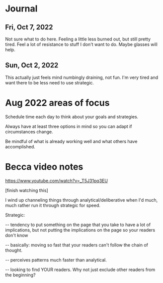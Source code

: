 # Journal

## Fri, Oct 7, 2022
Not sure what to do here. Feeling a little less burned out, but still pretty tired. Feel a lot of resistance to stuff I don't want to do. Maybe glasses will help. 

## Sun, Oct 2, 2022
This actually just feels mind numbingly draining, not fun. I'm very tired and want there to be less need to use strategic. 





# Aug 2022 areas of focus

Schedule time each day to think about your goals and strategies.

Always have at least three options in mind so you can adapt if circumstances change.

Be mindful of what is already working well and what others have accomplished.

# Becca video notes

https://www.youtube.com/watch?v=_T5J31pq3EU

\[finish watching this\]

I wind up channeling things through analytical/deliberative when I'd much, much rather run it through strategic for speed.

Strategic:

\-\- tendency to put something on the page that you take to have a lot of implications, but not putting the implications on the page so your readers don't know

\-\- basically: moving so fast that your readers can't follow the chain of thought.

\-\- perceives patterns much faster than analytical.

\-\- looking to find YOUR readers. Why not just exclude other readers from the beginning?